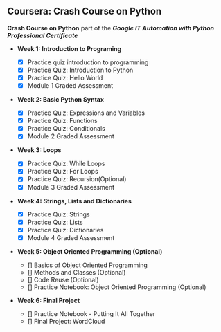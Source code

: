 Coursera: Crash Course on Python
----------------------------------

**Crash Course on Python** part of the ***Google IT Automation with Python Professional Certificate***

- **Week 1: Introduction to Programing**
   - [x] Practice quiz introduction to programming  
   - [x] Practice Quiz: Introduction to Python
   - [x] Practice Quiz: Hello World 
   - [x] Module 1 Graded Assessment
 - **Week 2: Basic Python Syntax**    
    - [x] Practice Quiz: Expressions and Variables
    - [x] Practice Quiz: Functions
    - [x] Practice Quiz: Conditionals
    - [x] Module 2 Graded Assessment

 - **Week 3: Loops**
    - [x] Practice Quiz: While Loops
    - [x] Practice Quiz: For Loops
    - [x] Practice Quiz: Recursion(Optional)
    - [x] Module 3 Graded Assessment
    
 - **Week 4: Strings, Lists and Dictionaries**
    - [x] Practice Quiz: Strings
    - [x] Practice Quiz: Lists
    - [x] Practice Quiz: Dictionaries
    - [x] Module 4 Graded Assessment

 - **Week 5: Object Oriented Programming (Optional)**
    - [] Basics of Object Oriented Programming
    - [] Methods and Classes (Optional)
    - [] Code Reuse (Optional)
    - [] Practice Notebook: Object Oriented Programming (Optional)

 - **Week 6: Final Project**
    - [] Practice Notebook - Putting It All Together
    - [] Final Project: WordCloud

